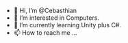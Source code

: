 - 👋 Hi, I’m @Cebasthian
- 👀 I’m interested in Computers.
- 🌱 I’m currently learning Unity plus C#.
- 📫 How to reach me ...

<!---
Cebasthian/Cebasthian is a ✨ special ✨ repository because its `README.md` (this file) appears on your GitHub profile.
You can click the Preview link to take a look at your changes.
--->
